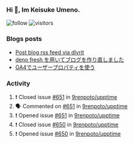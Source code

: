 ### Hi 👋, Im Keisuke Umeno.

<!--
**9renpoto/9renpoto** is a ✨ _special_ ✨ repository because its `README.md` (this file) appears on your GitHub profile.

Here are some ideas to get you started:

- 🔭 I’m currently working on ...
- 🌱 I’m currently learning ...
- 👯 I’m looking to collaborate on ...
- 🤔 I’m looking for help with ...
- 💬 Ask me about ...
- 📫 How to reach me: ...
- 😄 Pronouns: ...
- ⚡ Fun fact: ...
-->

![follow](https://img.shields.io/github/followers/9renpoto?label=Follow&style=social)
![visitors](https://komarev.com/ghpvc/?username=9renpoto&label=Profile%20views&color=0e75b6&style=flat)

### Blogs posts

<!-- BLOG-POST-LIST:START -->
- [Post blog rss feed via dlvrit](https://9renpoto.dev/entry/2023/05/21/twitter-post)
- [deno fresh を用いてブログを作り直しました](https://9renpoto.dev/entry/2023/05/18/recreate_blog)
- [GA4でユーザープロパティを使う](https://9renpoto.dev/entry/2021/02/21/google-analytics-4-user-properties)
<!-- BLOG-POST-LIST:END -->

### Activity

<!--START_SECTION:activity-->
1. ❗️ Closed issue [#651](https://github.com/9renpoto/upptime/issues/651) in [9renpoto/upptime](https://github.com/9renpoto/upptime)
2. 🗣 Commented on [#651](https://github.com/9renpoto/upptime/issues/651) in [9renpoto/upptime](https://github.com/9renpoto/upptime)
3. ❗️ Opened issue [#651](https://github.com/9renpoto/upptime/issues/651) in [9renpoto/upptime](https://github.com/9renpoto/upptime)
4. ❗️ Closed issue [#650](https://github.com/9renpoto/upptime/issues/650) in [9renpoto/upptime](https://github.com/9renpoto/upptime)
5. ❗️ Opened issue [#650](https://github.com/9renpoto/upptime/issues/650) in [9renpoto/upptime](https://github.com/9renpoto/upptime)
<!--END_SECTION:activity-->

<!--START_SECTION:waka-->
<!--END_SECTION:waka-->
